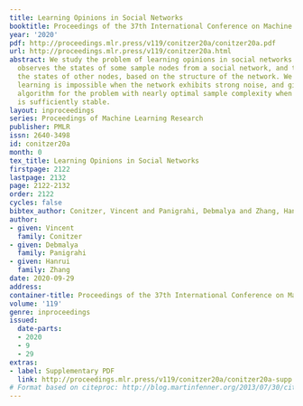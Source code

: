 ```yaml
---
title: Learning Opinions in Social Networks
booktitle: Proceedings of the 37th International Conference on Machine Learning
year: '2020'
pdf: http://proceedings.mlr.press/v119/conitzer20a/conitzer20a.pdf
url: http://proceedings.mlr.press/v119/conitzer20a.html
abstract: We study the problem of learning opinions in social networks. The learner
  observes the states of some sample nodes from a social network, and tries to infer
  the states of other nodes, based on the structure of the network. We show that sample-efficient
  learning is impossible when the network exhibits strong noise, and give a polynomial-time
  algorithm for the problem with nearly optimal sample complexity when the network
  is sufficiently stable.
layout: inproceedings
series: Proceedings of Machine Learning Research
publisher: PMLR
issn: 2640-3498
id: conitzer20a
month: 0
tex_title: Learning Opinions in Social Networks
firstpage: 2122
lastpage: 2132
page: 2122-2132
order: 2122
cycles: false
bibtex_author: Conitzer, Vincent and Panigrahi, Debmalya and Zhang, Hanrui
author:
- given: Vincent
  family: Conitzer
- given: Debmalya
  family: Panigrahi
- given: Hanrui
  family: Zhang
date: 2020-09-29
address: 
container-title: Proceedings of the 37th International Conference on Machine Learning
volume: '119'
genre: inproceedings
issued:
  date-parts:
  - 2020
  - 9
  - 29
extras:
- label: Supplementary PDF
  link: http://proceedings.mlr.press/v119/conitzer20a/conitzer20a-supp.pdf
# Format based on citeproc: http://blog.martinfenner.org/2013/07/30/citeproc-yaml-for-bibliographies/
---
```

